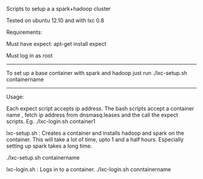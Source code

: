 Scripts to setup a a spark+hadoop cluster


Tested on ubuntu 12.10 and with lxc 0.8

Requirements:

Must have expect: apt-get install expect

Must log in as root

--------------------------------------------------------
To set up a base container with spark and hadoop just run
./lxc-setup.sh containername

---------------------------------------------------------

Usage:

Each expect script accepts ip address.
The bash scripts accept a container name , fetch ip address from dnsmasq.leases and the call the expect scripts.
Eg. ./lxc-login.sh container1

lxc-setup.sh : Creates a container and installs hadoop and spark on the container. This will take a lot of time, upto 1 and a half hours.
Especially setting up spark takes a long time. 

./lxc-setup.sh containername

lxc-login.sh : Logs in to a container.
./lxc-login.sh conntainername 


